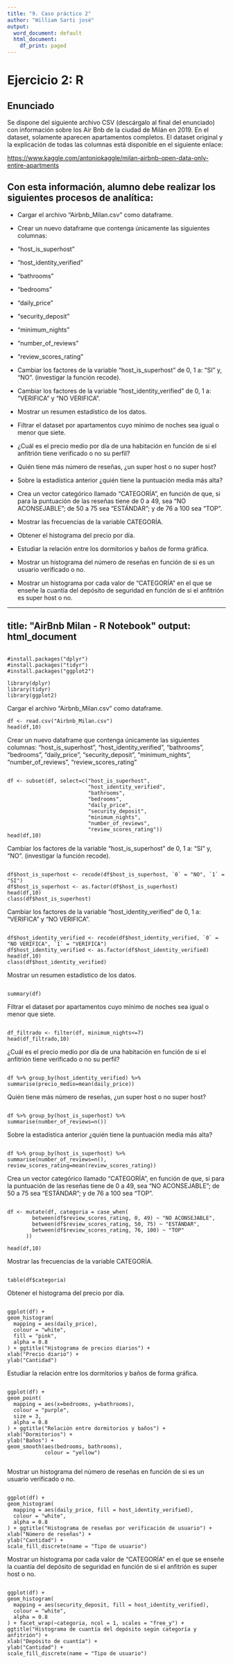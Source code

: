 ```yaml
---
title: "9. Caso práctico 2"
author: "William Sarti josé"
output:
  word_document: default
  html_document:
    df_print: paged
---
```


# Ejercicio 2: R



## Enunciado
Se dispone del siguiente archivo CSV (descárgalo al final del enunciado) con información sobre los Air Bnb de la ciudad de Milán en 2019. En el dataset, solamente aparecen apartamentos completos. El dataset original y la explicación de todas las columnas está disponible en el siguiente enlace:



https://www.kaggle.com/antoniokaggle/milan-airbnb-open-data-only-entire-apartments



## Con esta información, alumno debe realizar los siguientes procesos de analítica:



- Cargar el archivo “Airbnb_Milan.csv” como dataframe.

- Crear un nuevo dataframe que contenga únicamente las siguientes columnas:

- “host_is_superhost”
 - “host_identity_verified”
- “bathrooms”
- “bedrooms”
- “daily_price”
- “security_deposit”
- “minimum_nights”
 - “number_of_reviews”
 - “review_scores_rating”
- Cambiar los factores de la variable “host_is_superhost” de 0, 1 a: “SI” y, “NO”. (investigar la función recode).

-  Cambiar los factores de la variable “host_identity_verified” de 0, 1 a: “VERIFICA” y “NO VERIFICA”.

- Mostrar un resumen estadístico de los datos.

- Filtrar el dataset por apartamentos cuyo mínimo de noches sea igual o menor que siete.

-  ¿Cuál es el precio medio por día de una habitación en función de si el anfitrión tiene verificado o no su perfil?

-  Quién tiene más número de reseñas, ¿un super host o no super host?

-  Sobre la estadística anterior ¿quién tiene la puntuación media más alta?

-  Crea un vector categórico llamado “CATEGORÍA”, en función de que, si para la puntuación de las reseñas tiene de 0 a 49, sea “NO ACONSEJABLE”; de 50 a 75 sea “ESTÁNDAR”; y de 76 a 100 sea “TOP”.

-  Mostrar las frecuencias de la variable CATEGORÍA.

-  Obtener el histograma del precio por día.

-  Estudiar la relación entre los dormitorios y baños de forma gráfica.

-  Mostrar un histograma del número de reseñas en función de si es un usuario verificado o no.

- Mostrar un histograma por cada valor de “CATEGORÍA” en el que se enseñe la cuantía del depósito de seguridad en función de si el anfitrión es super host o no.

---
title: "AirBnb Milan - R Notebook"
output: html_document
---

```{r}

#install.packages("dplyr")
#install.packages("tidyr")
#install.packages("ggplot2")

library(dplyr)
library(tidyr)
library(ggplot2)

```

Cargar el archivo “Airbnb_Milan.csv” como dataframe.

```{r}
df <- read.csv("Airbnb_Milan.csv")
head(df,10)
```

Crear un nuevo dataframe que contenga únicamente las siguientes columnas: “host_is_superhost”, “host_identity_verified”, “bathrooms”, “bedrooms”, “daily_price”,	“security_deposit”, “minimum_nights”, “number_of_reviews”, “review_scores_rating”


```{r}

df <- subset(df, select=c("host_is_superhost",
                          "host_identity_verified", 
                          "bathrooms",
                          "bedrooms",
                          "daily_price",
                          "security_deposit",
                          "minimum_nights",
                          "number_of_reviews",
                          "review_scores_rating"))
head(df,10)

```

Cambiar los factores de la variable “host_is_superhost” de 0, 1 a: “SI” y, “NO”. (investigar la función recode).

```{r}

df$host_is_superhost <- recode(df$host_is_superhost, `0` = "NO", `1` = "SI")
df$host_is_superhost <- as.factor(df$host_is_superhost)
head(df,10)
class(df$host_is_superhost)

```

Cambiar los factores de la variable “host_identity_verified” de 0, 1 a: “VERIFICA” y “NO VERIFICA”.

```{r}

df$host_identity_verified <- recode(df$host_identity_verified, `0` = "NO VERIFICA", `1` = "VERIFICA")
df$host_identity_verified <- as.factor(df$host_identity_verified)
head(df,10)
class(df$host_identity_verified)

```

Mostrar un resumen estadístico de los datos.

```{r}

summary(df)

```

Filtrar el dataset por apartamentos cuyo mínimo de noches sea igual o menor que siete.

```{r}

df_filtrado <- filter(df, minimum_nights<=7)
head(df_filtrado,10)

```

¿Cuál es el precio medio por día de una habitación en función de si el anfitrión tiene verificado o no su perfil?

```{r}

df %>% group_by(host_identity_verified) %>% summarise(precio_medio=mean(daily_price))

```

Quién tiene más número de reseñas, ¿un super host o no super host?

```{r}

df %>% group_by(host_is_superhost) %>% summarise(number_of_reviews=n())

```

Sobre la estadística anterior ¿quién tiene la puntuación media más alta?

```{r}

df %>% group_by(host_is_superhost) %>% summarise(number_of_reviews=n(), review_scores_rating=mean(review_scores_rating))

```

Crea un vector categórico llamado “CATEGORÍA”, en función de que, si para la puntuación de las reseñas tiene de 0 a 49, sea “NO ACONSEJABLE”; de 50 a 75 sea “ESTÁNDAR”; y de 76 a 100 sea “TOP”.

```{r}

df <- mutate(df, categoria = case_when(
        between(df$review_scores_rating, 0, 49) ~ "NO ACONSEJABLE",
        between(df$review_scores_rating, 50, 75) ~ "ESTÁNDAR",
        between(df$review_scores_rating, 76, 100) ~ "TOP"
      ))

head(df,10)

```

Mostrar las frecuencias de la variable CATEGORÍA.

```{r}

table(df$categoria)

```

Obtener el histograma del precio por día.

```{r}

ggplot(df) + 
geom_histogram(
  mapping = aes(daily_price),
  colour = "white",
  fill = "pink",
  alpha = 0.8
) + ggtitle("Histograma de precios diarios") +
xlab("Precio diario") +
ylab("Cantidad")

```

Estudiar la relación entre los dormitorios y baños de forma gráfica.

```{r}

ggplot(df) +
geom_point(
  mapping = aes(x=bedrooms, y=bathrooms),
  colour = "purple",
  size = 3,
  alpha = 0.8
) + ggtitle("Relación entre dormitorios y baños") +
xlab("Dormitorios") +
ylab("Baños") +
geom_smooth(aes(bedrooms, bathrooms),
            colour = "yellow")


```

Mostrar un histograma del número de reseñas en función de si es un usuario verificado o no.

```{r}

ggplot(df) + 
geom_histogram(
  mapping = aes(daily_price, fill = host_identity_verified),
  colour = "white",
  alpha = 0.8
) + ggtitle("Histograma de reseñas por verificación de usuario") +
xlab("Número de reseñas") +
ylab("Cantidad") +
scale_fill_discrete(name = "Tipo de usuario")

```

Mostrar un histograma por cada valor de “CATEGORÍA” en el que se enseñe la cuantía del depósito de seguridad en función de si el anfitrión es super host o no.

```{r}

ggplot(df) + 
geom_histogram(
  mapping = aes(security_deposit, fill = host_identity_verified),
  colour = "white",
  alpha = 0.8
) + facet_wrap(~categoria, ncol = 1, scales = "free_y") +
ggtitle("Histograma de cuantía del depósito según categoría y anfitrión") +
xlab("Depósito de cuantía") +
ylab("Cantidad") +
scale_fill_discrete(name = "Tipo de usuario") 


```


